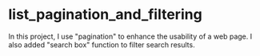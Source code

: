 # list_pagination_and_filtering
 In this project, I use "pagination" to enhance the usability of a web page. I also added "search box" function to filter search results.
